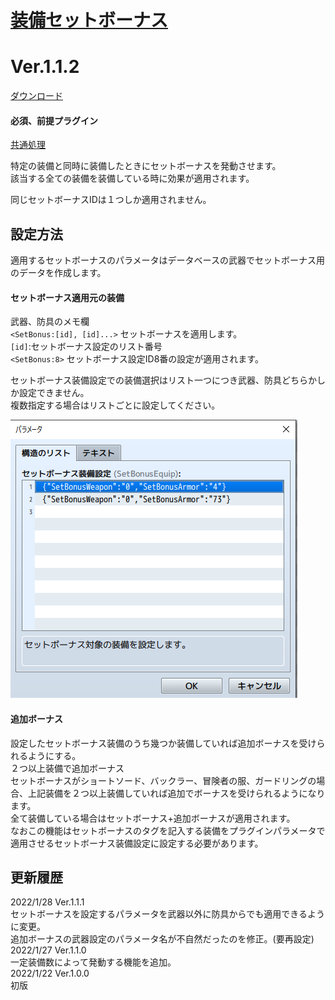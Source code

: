 # [装備セットボーナス](https://raw.githubusercontent.com/nuun888/MZ/master/NUUN_SetBonusEquip.js)
# Ver.1.1.2
[ダウンロード](https://raw.githubusercontent.com/nuun888/MZ/master/NUUN_SetBonusEquip.js)
#### 必須、前提プラグイン
[共通処理](https://github.com/nuun888/MZ/blob/master/README/Base.md)  

特定の装備と同時に装備したときにセットボーナスを発動させます。  
該当する全ての装備を装備している時に効果が適用されます。  

同じセットボーナスIDは１つしか適用されません。  

## 設定方法
適用するセットボーナスのパラメータはデータベースの武器でセットボーナス用のデータを作成します。  

#### セットボーナス適用元の装備  
武器、防具のメモ欄  
`<SetBonus:[id], [id]...>` セットボーナスを適用します。  
`[id]`:セットボーナス設定のリスト番号  
`<SetBonus:8>` セットボーナス設定ID8番の設定が適用されます。  

セットボーナス装備設定での装備選択はリスト一つにつき武器、防具どちらかしか設定できません。  
複数指定する場合はリストごとに設定してください。  

![画像](img/SetBonusEquip1.png)  

#### 追加ボーナス
設定したセットボーナス装備のうち幾つか装備していれば追加ボーナスを受けられるようにする。  
２つ以上装備で追加ボーナス  
セットボーナスがショートソード、バックラー、冒険者の服、ガードリングの場合、上記装備を２つ以上装備していれば追加でボーナスを受けられるようになります。  
全て装備している場合はセットボーナス+追加ボーナスが適用されます。  
なおこの機能はセットボーナスのタグを記入する装備をプラグインパラメータで適用させるセットボーナス装備設定に設定する必要があります。  

## 更新履歴
2022/1/28 Ver.1.1.1  
セットボーナスを設定するパラメータを武器以外に防具からでも適用できるように変更。  
追加ボーナスの武器設定のパラメータ名が不自然だったのを修正。(要再設定)  
2022/1/27 Ver.1.1.0  
一定装備数によって発動する機能を追加。  
2022/1/22 Ver.1.0.0  
初版  
